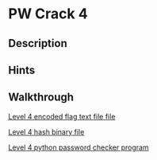 # PW Crack 4

## Description

## Hints

## Walkthrough

[Level 4 encoded flag text file file](./level4.flag.txt.enc "Level 4 encoded flag text file file")

[Level 4 hash binary file](./level4.hash.bin "Level 4 hash binary file")

[Level 4 python password checker program](./level4.py "Level 4 python password checker program")

